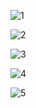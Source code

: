 ![1](https://github.com/QingyiHuang/vue2node/blob/master/img/1%20(1).png)

![2](https://github.com/QingyiHuang/vue2node/blob/master/img/1%20(2).png)

![3](https://github.com/QingyiHuang/vue2node/blob/master/img/1%20(3).png)

![4](https://github.com/QingyiHuang/vue2node/blob/master/img/1%20(4).png)

![5](https://github.com/QingyiHuang/vue2node/blob/master/img/1%20(5).png)
